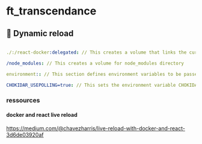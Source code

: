 # ft_transcendance

## 🔄 Dynamic reload
````yaml volumes:: // This section specifies the volumes to create for the service.

./:/react-docker:delegated: // This creates a volume that links the current directory on the host machine to the /react-docker directory in the container. The :delegated option tells Docker to use the host machine's filesystem for this volume, rather than creating a new filesystem within the container.

/node_modules: // This creates a volume for node_modules directory

environment:: // This section defines environment variables to be passed to the service

CHOKIDAR_USEPOLLING=true: // This sets the environment variable CHOKIDAR_USEPOLLING to true, which will be passed to the container and can be accessed by the React application.
````

### ressources
#### docker and react live reload
https://medium.com/@chavezharris/live-reload-with-docker-and-react-3d6de03920af
